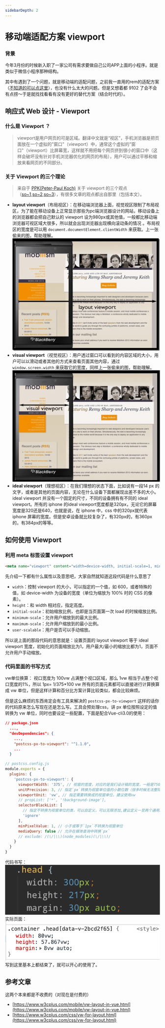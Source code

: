 ```yaml
---
sidebarDepth: 2
---
```

# 移动端适配方案 viewport
### 背景
今年3月份的时候新入职了一家公司有需求要做自己公司APP上面的小程序。就是类似于微信小程序那种结构。

其中有遇到了一个问题，就是移动端的适配问题，之前我一直用的rem的适配方案（[不知道的可以点这里](https://www.jianshu.com/p/c5fc2c5c2b53)），也没有什么太大的问题。但是又想着都 9102 了会不会有点捞～于是就找找看看有没有更好的替代方案（结合时代的）。
## 响应式 Web 设计 - Viewport 
### 什么是 Viewport ？
>viewport是用户网页的可是区域。翻译中文就是“视区”，手机浏览器是把页面放在一个虚拟的"窗口"（viewport）中，通常这个虚拟的"窗口"（viewport）比屏幕宽，这样就不用把每个网页挤到很小的窗口中（这样会破坏没有针对手机浏览器优化的网页的布局），用户可以通过平移和缩放来看网页的不同部分。
### 关于 Viewport 的三个理论
>来自于 [PPK(Peter-Paul Koch)](https://twitter.com/ppk) 关于 viewport 的三个观点（[so~1](https://www.quirksmode.org/mobile/viewports.html),[so~2](https://www.quirksmode.org/mobile/viewports2.html),[so~3](https://www.quirksmode.org/mobile/metaviewport/)），有很多文章的观点都出自那里（包括本文）。
- **layout viewport**（布局视区）：在移动端浏览器上面，视觉视区限制了布局视区，为了能在移动设备上正常显示那些为pc端浏览器设计的网站，移动设备上的浏览器都会把自己默认的 viewport 设为980px或其他值，一般都比移动端浏览器可视区域大很多，所以就会出现浏览器出现横向滚动条的情况 。布局视区的宽度是可以用 `document.documentElement.clientWidth` 来获取。上一张偷来的图，帮助理解。![img](https://raw.githubusercontent.com/lqk9511/gallery/master/blog/552720562-569ef61a18464_articlex.png)
- **visual viewport**（视觉视区）：用户透过窗口可以看到的内容区域的大小，用户可以以滑动或者其他的方式来查看页面其他内容，通过 `window.screen.width` 来获取它的宽度，同样上一张偷来的图，帮助理解。![img](https://raw.githubusercontent.com/lqk9511/gallery/master/blog/3629381303-5aed280720e97_articlex.png)
- **ideal viewport**（理想视区）：在我们理想的状态下面，比如说有一段14 px 的文字，或者是其他的页面内容，无论在什么设备下面都展现出差不多的大小。ideal viewport 并没有一个固定的尺寸，不同的设备拥有有不同的 ideal viewport。所有的 iphone 的ideal viewport宽度都是320px，无论它的屏幕宽度是320还是640，也就是说，在 iphone 中，css 中的320px就代表 iphone 屏幕的宽度。但是安卓设备就比较复杂了，有320px的，有360px的，有384px的等等。
## 如何使用 Viewport
### 利用 meta 标签设置 viewport
```html
<meta name="viewport" content="width=device-width, initial-scale=1, minimum-scale=1, maximum-scale=1, user-scalable=no">
```
先介绍一下都有什么属性以及意思吧，大家自然就知道这段代码是什么意思了
- `width`：控制 viewport 的大小，可以指定的一个值，如 600，或者特殊的值，如 device-width 为设备的宽度（单位为缩放为 100% 时的 CSS 的像素）。
- `height`：和 width 相对应，指定高度。
- `initial-scale`：初始缩放比例，也即是当页面第一次 load 的时候缩放比例。
- `minimum-scale`：允许用户缩放到的最大比例。
- `maximum-scale`：允许用户缩放到的最小比例。
- `user-scalable`：用户是否可以手动缩放。

所以说上面的那段代码的意思就是：设置页面的 layout viewport 等于 ideal viewport 宽度，初始化的页面缩放比为1，用户最大/最小的缩放比都为1，页面不允许用户手动缩放。
### 代码里面的书写方式
vw单位换算： 视口宽度为 100vw 占满整个视口区域，那么 1vw 相当于占整个视口宽度的1%，所以 1px= 1/375*100 vw 所有的页面元素都可以直接进行计算换算成 vw 单位，但是这样计算和百分比方案计算比较类似，都会比较麻烦。

但是这么麻烦的东西肯定会有工具来解决的 `postcss-px-to-viewport` 这样的话你的代码原来怎么写现在还是怎么写。工具会预处理css，讲 px 单位按照设定的值转换为 vw 单位，同时也要设定一些配置，下面是配合Vue-cli3.0的使用：
```json
// package.json
  ...,
  "devDependencies": {
    ...,
    "postcss-px-to-viewport": "^1.1.0",
    ...
  }
```
```js
// postcss.config.js
module.exports = {
  plugins: {
    'postcss-px-to-viewport': {
      viewportWidth: '375', // 视窗的宽度，对应的是我们设计稿的宽度，一般是750
      unitPrecision: 3, // 指定`px`转换为视窗单位值的小数位数（很多时候无法整除）
      viewportUnit: 'vw', // 指定需要转换成的视窗单位，建议使用vw
      // propList: ['*', '!background-image'],
      selectorBlackList: [
        // 指定不转换为视窗单位的类，可以自定义，可以无限添加,建议定义一至两个通用的类名
        'ignore'
      ],
      minPixelValue: 1, // 小于或等于`1px`不转换为视窗单位
      mediaQuery: false // 允许在媒体查询中转换`px`
      // exclude: /(\/|\\)(node_modules)(\/|\\)/
    }
  }
}
```
代码书写：
![img](https://raw.githubusercontent.com/lqk9511/gallery/master/blog/WechatIMG61.jpeg)
实际页面：
![img](https://raw.githubusercontent.com/lqk9511/gallery/master/blog/WechatIMG60.png)
写到这里基本上都结束了，就可以开心的使用了。
## 参考文章
这两个本来都是不收费的（对现在是付费的）
- [https://www.w3cplus.com/mobile/vw-layout-in-vue.html](https://www.w3cplus.com/mobile/vw-layout-in-vue.html)
- [https://www.w3cplus.com/css/vw-for-layout.html](https://www.w3cplus.com/css/vw-for-layout.html)